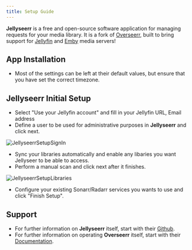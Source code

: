 ```yaml
---
title: Setup Guide
---
```


**Jellyseerr** is a free and open-source software application for managing requests for your media library. It is a fork of [Overseerr](https://github.com/sct/overseerr), built to bring support for [Jellyfin](https://github.com/jellyfin/jellyfin) and [Emby](https://github.com/MediaBrowser/Emby) media servers!

## App Installation

- Most of the settings can be left at their default values, but ensure that you have set the correct timezone.

## Jellyseerr Initial Setup

- Select "Use your Jellyfin account" and fill in your Jellyfin URL, Email address
- Define a user to be used for administrative purposes in **Jellyseerr** and click next.

![JellyseerrSetupSignIn](./img/JellyseerrSetupSignIn.png)

- Sync your libraries automatically and enable any libaries you want Jellyseer to be able to access.
- Perform a manual scan and click next after it finishes.

![JellyseerrSetupLibraries](./img/JellyseerrSetupLibraries.png)

- Configure your existing Sonarr/Radarr services you wants to use and click "Finish Setup".

## Support

- For further information on **Jellyseerr** itself, start with their [Github](https://github.com/Fallenbagel/jellyseerr).
- For further information on operating **Overseerr** itself, start with their [Documentation](https://docs.overseerr.dev/).

